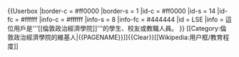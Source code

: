 {{Userbox
  |border-c = #ff0000
  |border-s = 1
  |id-c     = #ff0000
  |id-s     = 14
  |id-fc    = #ffffff
  |info-c   = #ffffff
  |info-s   = 8
  |info-fc  = #444444
  |id       = LSE
  |info     = 這位用戶是'''[[倫敦政治經濟學院]]'''的學生、校友或教職人員。
}}
<includeonly>[[Category:倫敦政治經濟學院的維基人|{{PAGENAME}}]]</includeonly><noinclude>{{Clear}}[[Wikipedia:用户框/教育程度]]</noinclude>
